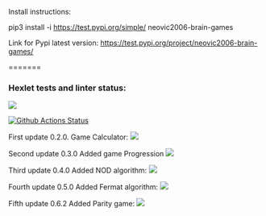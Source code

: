 Install instructions: 

pip3 install -i https://test.pypi.org/simple/ neovic2006-brain-games 

Link for Pypi latest version: https://test.pypi.org/project/neovic2006-brain-games/ 

=======
### Hexlet tests and linter status:
<a href="https://codeclimate.com/github/NeoVic2006/python-project-lvl1/maintainability"><img src="https://api.codeclimate.com/v1/badges/a99a88d28ad37a79dbf6/maintainability" /></a>

[![Github Actions Status](https://github.com/NeoVic2006/python-project-lvl1/workflows/CI/badge.svg)](https://github.com/NeoVic2006/python-project-lvl1/actions)

First update 0.2.0. Game Calculator:
<a href="https://asciinema.org/a/PC0cFNvfiJ0ITBHYiyaFHGzyu" target="_blank"><img src="https://asciinema.org/a/PC0cFNvfiJ0ITBHYiyaFHGzyu.svg" /></a>

Second update 0.3.0 Added game Progression
<a href="https://asciinema.org/a/39kEBAxYyccFK52BzZkQFAf01" target="_blank"><img src="https://asciinema.org/a/PC0cFNvfiJ0ITBHYiyaFHGzyu.svg" /></a>

Third update 0.4.0 Added NOD algorithm:
<a href="https://asciinema.org/a/wnVusGfLuBubm8jJyQ3i1qIfe" target="_blank"><img src="https://asciinema.org/a/PC0cFNvfiJ0ITBHYiyaFHGzyu.svg" /></a>

Fourth update 0.5.0 Added Fermat algorithm:
<a href="https://asciinema.org/a/wrbnYyLgfXSPOvw2006qGRGbP" target="_blank"><img src="https://asciinema.org/a/PC0cFNvfiJ0ITBHYiyaFHGzyu.svg" /></a>

Fifth update 0.6.2 Added Parity game:
<a href="https://asciinema.org/a/uk9d1IEOjZB4ws8hGQTalPyXf" target="_blank"><img src="https://asciinema.org/a/PC0cFNvfiJ0ITBHYiyaFHGzyu.svg" /></a>


